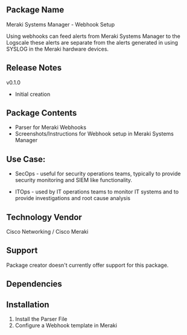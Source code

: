 ## Package Name

Meraki Systems Manager - Webhook Setup

Using webhooks can feed alerts from Meraki Systems Manager to the Logscale these alerts are separate from the alerts generated in using SYSLOG in the Meraki hardware devices.
## Release Notes

v0.1.0 
- Initial creation

## Package Contents

- Parser for Meraki Webhooks
- Screenshots/Instructions for Webhook setup in Meraki Systems Manager

## Use Case:

- SecOps - useful for security operations teams, typically to provide security monitoring and SIEM like functionality.

- ITOps - used by IT operations teams to monitor IT systems and to provide investigations and root cause analysis

## Technology Vendor

Cisco Networking / Cisco Meraki

## Support

Package creator doesn't currently offer support for this package.

## Dependencies

## Installation

1. Install the Parser File
2. Configure a Webhook template in Meraki
